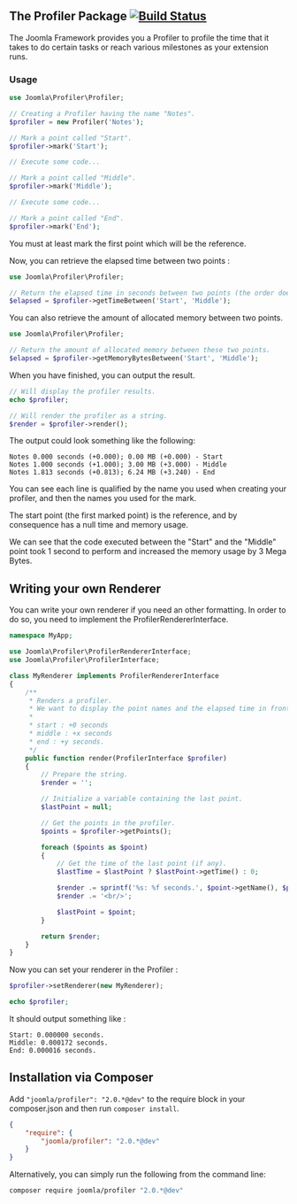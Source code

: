 ## The Profiler Package [![Build Status](https://travis-ci.org/joomla-framework/profiler.png?branch=master)](https://travis-ci.org/joomla-framework/profiler)

The Joomla Framework provides you a Profiler to profile the time that it takes to do certain tasks or reach various milestones as your extension runs.

### Usage

```php
use Joomla\Profiler\Profiler;

// Creating a Profiler having the name "Notes".
$profiler = new Profiler('Notes');

// Mark a point called "Start".
$profiler->mark('Start');

// Execute some code...

// Mark a point called "Middle".
$profiler->mark('Middle');

// Execute some code...

// Mark a point called "End".
$profiler->mark('End');
```

You must at least mark the first point which will be the reference.

Now, you can retrieve the elapsed time between two points :

```php
use Joomla\Profiler\Profiler;

// Return the elapsed time in seconds between two points (the order does not matter).
$elapsed = $profiler->getTimeBetween('Start', 'Middle');
```

You can also retrieve the amount of allocated memory between two points.

```php
use Joomla\Profiler\Profiler;

// Return the amount of allocated memory between these two points.
$elapsed = $profiler->getMemoryBytesBetween('Start', 'Middle');
```

When you have finished, you can output the result.

```php
// Will display the profiler results.
echo $profiler;

// Will render the profiler as a string.
$render = $profiler->render();
```

The output could look something like the following:

```
Notes 0.000 seconds (+0.000); 0.00 MB (+0.000) - Start
Notes 1.000 seconds (+1.000); 3.00 MB (+3.000) - Middle
Notes 1.813 seconds (+0.813); 6.24 MB (+3.240) - End
```

You can see each line is qualified by the name you used when creating your profiler, and then the names you used for the mark.

The start point (the first marked point) is the reference, and by consequence has a null time and memory usage.

We can see that the code executed between the "Start" and the "Middle" point took 1 second to perform and increased the memory usage by 3 Mega Bytes.

## Writing your own Renderer

You can write your own renderer if you need an other formatting. In order to do so, you need to implement the ProfilerRendererInterface.

```php
namespace MyApp;

use Joomla\Profiler\ProfilerRendererInterface;
use Joomla\Profiler\ProfilerInterface;

class MyRenderer implements ProfilerRendererInterface
{
	/**
	 * Renders a profiler.
	 * We want to display the point names and the elapsed time in front of them.
	 *
	 * start : +0 seconds
	 * middle : +x seconds
	 * end : +y seconds.
	 */
	public function render(ProfilerInterface $profiler)
	{
		// Prepare the string.
		$render = '';

		// Initialize a variable containing the last point.
		$lastPoint = null;

		// Get the points in the profiler.
		$points = $profiler->getPoints();

		foreach ($points as $point)
		{
			// Get the time of the last point (if any).
			$lastTime = $lastPoint ? $lastPoint->getTime() : 0;

			$render .= sprintf('%s: %f seconds.', $point->getName(), $point->getTime() - $lastTime);
			$render .= '<br/>';

			$lastPoint = $point;
		}

		return $render;
	}
}
```

Now you can set your renderer in the Profiler :


```php
$profiler->setRenderer(new MyRenderer);

echo $profiler;
```

It should output something like :

```
Start: 0.000000 seconds.
Middle: 0.000172 seconds.
End: 0.000016 seconds.
```


## Installation via Composer

Add `"joomla/profiler": "2.0.*@dev"` to the require block in your composer.json and then run `composer install`.

```json
{
	"require": {
		"joomla/profiler": "2.0.*@dev"
	}
}
```

Alternatively, you can simply run the following from the command line:

```sh
composer require joomla/profiler "2.0.*@dev"
```
